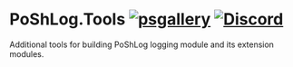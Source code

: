 # PoShLog.Tools [![psgallery](https://img.shields.io/powershellgallery/v/poshlog.tools.svg)](https://www.powershellgallery.com/packages/PoShLog.Tools/) [![Discord](https://img.shields.io/discord/693754316305072199?color=orange&label=discord)](https://discord.gg/FVdVxuw) 

Additional tools for building PoShLog logging module and its extension modules.

